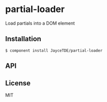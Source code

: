 
# partial-loader

  Load partials into a DOM element

## Installation

    $ component install JayceTDE/partial-loader

## API

   

## License

  MIT
